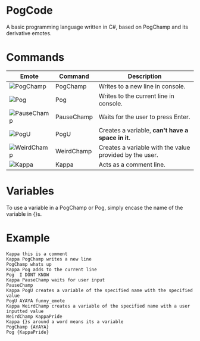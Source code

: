 # PogCode
A basic programming language written in C#, based on PogChamp and its derivative emotes.

# Commands
Emote | Command | Description
------------ | ------------ | -------------
![PogChamp](https://static-cdn.jtvnw.net/emoticons/v1/88/1.0) | PogChamp | Writes to a new line in console.
![Pog](https://cdn.frankerfacez.com/emoticon/210748/1) | Pog | Writes to the current line in console.
![PauseChamp](https://cdn.frankerfacez.com/emoticon/349048/1) | PauseChamp | Waits for the user to press Enter.
![PogU](https://cdn.frankerfacez.com/emoticon/256055/1) | PogU | Creates a variable, **can't have a space in it.**
![WeirdChamp](https://cdn.frankerfacez.com/emoticon/262468/1) | WeirdChamp | Creates a variable with the value provided by the user.
![Kappa](https://static-cdn.jtvnw.net/emoticons/v1/25/1.0) | Kappa | Acts as a comment line.

# Variables
To use a variable in a PogChamp or Pog, simply encase the name of the variable in {}s.

# Example
```
Kappa this is a comment
Kappa PogChamp writes a new line
PogChamp whats up
Kappa Pog adds to the current line
Pog  I DONT KNOW
Kappa PauseChamp waits for user input
PauseChamp
Kappa PogU creates a variable of the specified name with the specified value
PogU AYAYA funny_emote
Kappa WeirdChamp creates a variable of the specified name with a user inputted value
WeirdChamp KappaPride
Kappa {}s around a word means its a variable
PogChamp {AYAYA}
Pog {KappaPride}
```
